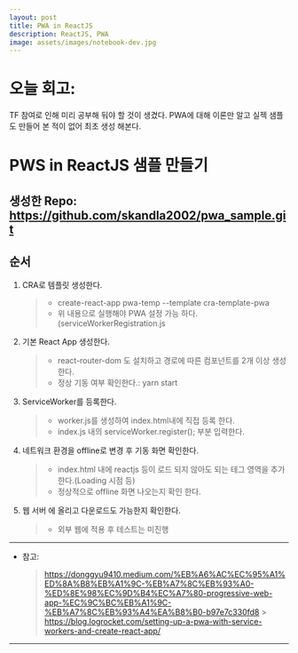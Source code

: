 ```yaml
---
layout: post
title: PWA in ReactJS
description: ReactJS, PWA
image: assets/images/notebook-dev.jpg
---
```


# 오늘 회고:

TF 참여로 인해 미리 공부해 둬야 할 것이 생겼다.
PWA에 대해 이론만 알고 실젝 샘플도 만들어 본 적이 없어 최초 생성 해본다.

# PWS in ReactJS 샘플 만들기

## 생성한 Repo: https://github.com/skandla2002/pwa_sample.git

## 순서

1. CRA로 템플릿 생성한다.

   > - create-react-app pwa-temp --template cra-template-pwa
   > - 위 내용으로 실행해야 PWA 설정 가능 하다.(serviceWorkerRegistration.js

2. 기본 React App 생성한다.

   > - react-router-dom 도 설치하고 경로에 따른 컴포넌트를 2개 이상 생성한다.
   > - 정상 기동 여부 확인한다.: yarn start

3. ServiceWorker를 등록한다.

   > - worker.js를 생성하여 index.html내에 직접 등록 한다.
   > - index.js 내의 serviceWorker.register(); 부분 입력한다.

4. 네트워크 환경을 offline로 변경 후 기동 화면 확인한다.

   > - index.html 내에 reactjs 등이 로드 되지 않아도 되는 테그 영역을 추가 한다.(Loading 시점 등)
   > - 정상적으로 offline 화면 나오는지 확인 한다.

5. 웹 서버 에 올리고 다운로드도 가능한지 확인한다.
   > - 외부 웹에 적용 후 테스트는 미진행

---

- 참고:
  > https://donggyu9410.medium.com/%EB%A6%AC%EC%95%A1%ED%8A%B8%EB%A1%9C-%EB%A7%8C%EB%93%A0-%ED%8E%98%EC%9D%B4%EC%A7%80-progressive-web-app-%EC%9C%BC%EB%A1%9C-%EB%A7%8C%EB%93%A4%EA%B8%B0-b97e7c330fd8 > https://blog.logrocket.com/setting-up-a-pwa-with-service-workers-and-create-react-app/

---
